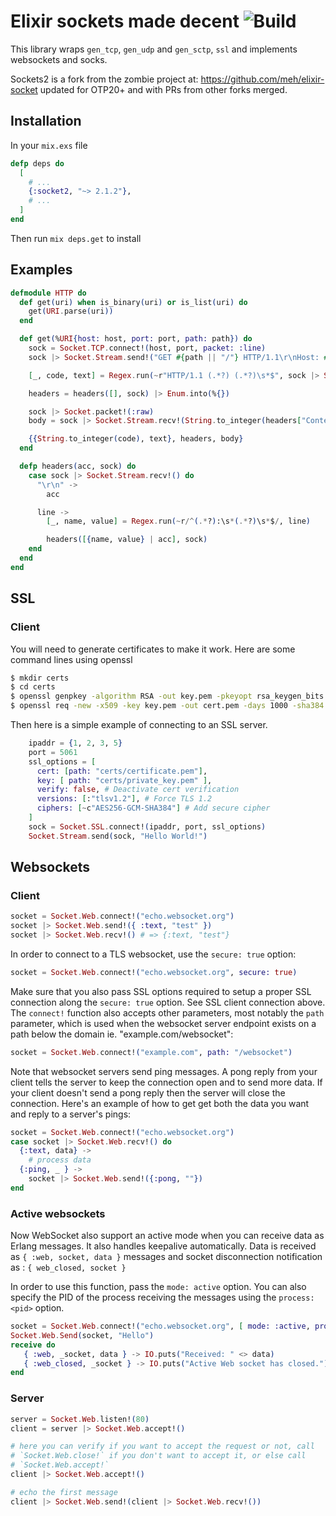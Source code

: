 Elixir sockets made decent ![Build](https://github.com/dominicletz/elixir-socket2/actions/workflows/test.yml/badge.svg)
==========================
This library wraps `gen_tcp`, `gen_udp` and `gen_sctp`, `ssl` and implements
websockets and socks.

Sockets2 is a fork from the zombie project at: https://github.com/meh/elixir-socket updated for OTP20+ and with PRs from other forks merged. 


Installation
--------
In your `mix.exs` file

```elixir
defp deps do
  [
    # ...
    {:socket2, "~> 2.1.2"},
    # ...
  ]
end
```

Then run `mix deps.get` to install

Examples
--------

```elixir
defmodule HTTP do
  def get(uri) when is_binary(uri) or is_list(uri) do
    get(URI.parse(uri))
  end

  def get(%URI{host: host, port: port, path: path}) do
    sock = Socket.TCP.connect!(host, port, packet: :line)
    sock |> Socket.Stream.send!("GET #{path || "/"} HTTP/1.1\r\nHost: #{host}\r\n\r\n")

    [_, code, text] = Regex.run(~r"HTTP/1.1 (.*?) (.*?)\s*$", sock |> Socket.Stream.recv!())

    headers = headers([], sock) |> Enum.into(%{})

    sock |> Socket.packet!(:raw)
    body = sock |> Socket.Stream.recv!(String.to_integer(headers["Content-Length"]))

    {{String.to_integer(code), text}, headers, body}
  end

  defp headers(acc, sock) do
    case sock |> Socket.Stream.recv!() do
      "\r\n" ->
        acc

      line ->
        [_, name, value] = Regex.run(~r/^(.*?):\s*(.*?)\s*$/, line)

        headers([{name, value} | acc], sock)
    end
  end
end
```
SSL
----------
### Client

You will need to generate certificates to make it work. Here are some command lines using openssl

```bash
$ mkdir certs
$ cd certs
$ openssl genpkey -algorithm RSA -out key.pem -pkeyopt rsa_keygen_bits:4096
$ openssl req -new -x509 -key key.pem -out cert.pem -days 1000 -sha384
```

Then here is a simple example of connecting to an SSL server.

```elixir
    ipaddr = {1, 2, 3, 5}
    port = 5061
    ssl_options = [
      cert: [path: "certs/certificate.pem"],
      key: [ path: "certs/private_key.pem" ],
      verify: false, # Deactivate cert verification
      versions: [:"tlsv1.2"], # Force TLS 1.2
      ciphers: [~c"AES256-GCM-SHA384"] # Add secure cipher
    ]
    sock = Socket.SSL.connect!(ipaddr, port, ssl_options)
    Socket.Stream.send(sock, "Hello World!")
```

Websockets
----------

### Client

```elixir
socket = Socket.Web.connect!("echo.websocket.org")
socket |> Socket.Web.send!({ :text, "test" })
socket |> Socket.Web.recv!() # => {:text, "test"}
```

In order to connect to a TLS websocket, use the `secure: true` option:

```elixir
socket = Socket.Web.connect!("echo.websocket.org", secure: true)
```
Make sure that you also pass SSL options required to setup a proper SSL connection along the `secure: true` option. See SSL client connection above.
The `connect!` function also accepts other parameters, most notably the `path` parameter, which is used when the websocket server endpoint exists on a path below the domain ie. "example.com/websocket":

```elixir
socket = Socket.Web.connect!("example.com", path: "/websocket")
```

Note that websocket servers send ping messages. A pong reply from your client tells the server to keep the connection open and to send more data. If your client doesn't send a pong reply then the server will close the connection. Here's an example of how to get get both the data you want and reply to a server's pings:

```elixir
socket = Socket.Web.connect!("echo.websocket.org")
case socket |> Socket.Web.recv!() do
  {:text, data} ->
    # process data
  {:ping, _ } ->
    socket |> Socket.Web.send!({:pong, ""})
end
```

### Active websockets

Now WebSocket also support an active mode when you can receive data as Erlang messages. It also handles keepalive automatically.
Data is received as `{ :web, socket, data }` messages and socket disconnection notification as : `{ web_closed, socket }`

In order to use this function, pass the `mode: active` option. You can also specify the PID of the process receiving the messages using the `process: <pid>` option.
```elixir
socket = Socket.Web.connect!("echo.websocket.org", [ mode: :active, process: self() ] )
Socket.Web.Send(socket, "Hello")
receive do
   { :web, _socket, data } -> IO.puts("Received: " <> data)
   { :web_closed, _socket } -> IO.puts("Active Web socket has closed.")
end
```

### Server

```elixir
server = Socket.Web.listen!(80)
client = server |> Socket.Web.accept!()

# here you can verify if you want to accept the request or not, call
# `Socket.Web.close!` if you don't want to accept it, or else call
# `Socket.Web.accept!`
client |> Socket.Web.accept!()

# echo the first message
client |> Socket.Web.send!(client |> Socket.Web.recv!())
```
